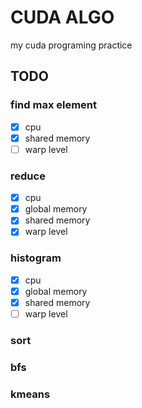 # CUDA ALGO

my cuda programing practice

## TODO

### find max element
- [x] cpu
- [x] shared memory
- [ ] warp level

### reduce
- [x] cpu
- [x] global memory
- [x] shared memory
- [x] warp level

### histogram
- [x] cpu
- [x] global memory
- [x] shared memory
- [ ] warp level

### sort

### bfs

### kmeans